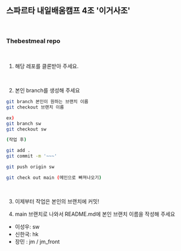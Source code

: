 ## 스파르타 내일배움캠프 4조 '이거사조' 

<br>

### Thebestmeal repo

<br>

1. 해당 레포를 클론받아 주세요. 

<br>

2. 본인 branch를 생성해 주세요



```bash
git branch 본인이 원하는 브랜치 이름
git checkout 브랜치 이름

ex)
git branch sw
git checkout sw

(작업 후)

git add .
git commit -m '~~~'

git push origin sw

git check out main (메인으로 빠져나오기)
```

<br>

3. 이제부터 작업은 본인의 브랜치에 커밋!

4. main 브랜치로 나와서 README.md에 본인 브랜치 이름을 작성해 주세요


- 이성우: sw
- 신한국: hk
- 장민 : jm / jm_front
